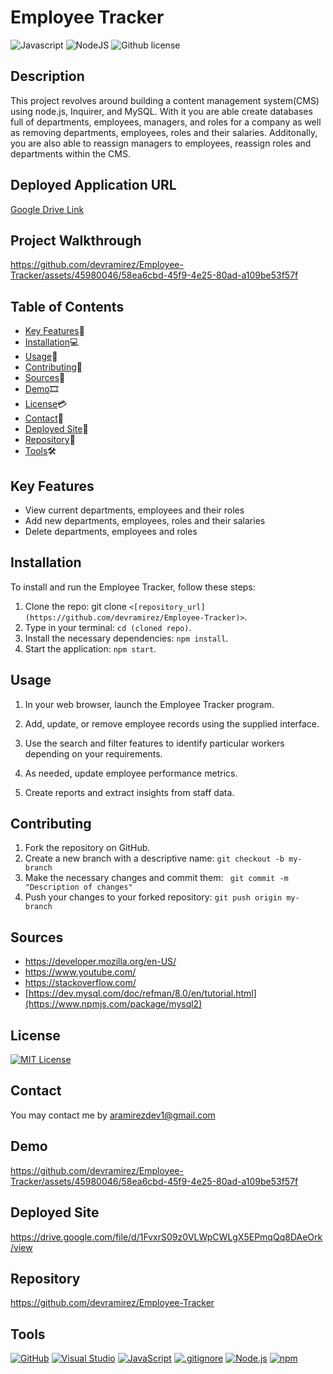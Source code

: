 # Employee Tracker
![Javascript](https://img.shields.io/badge/JavaScript-F7DF1E?style=for-the-badge&logo=javascript&logoColor=black)
![NodeJS](https://img.shields.io/badge/node.js-6DA55F?style=for-the-badge&logo=node.js&logoColor=white)
![Github license](https://img.shields.io/badge/license-MIT-blue.svg)

## Description
This project revolves around building a content management system(CMS) using node.js, Inquirer, and MySQL. With it you are able create databases full of departments, employees, managers, and roles for a company as well as removing departments, employees, roles and their salaries. Additonally, you are also able to reassign managers to employees, reassign roles and departments within the CMS.

## Deployed Application URL

[Google Drive Link](https://drive.google.com/file/d/1FvxrS09z0VLWpCWLgX5EPmqQq8DAeOrk/view)

## Project Walkthrough

https://github.com/devramirez/Employee-Tracker/assets/45980046/58ea6cbd-45f9-4e25-80ad-a109be53f57f


## Table of Contents

- [Key Features](#key-features)🔑
- [Installation](#installation)💻
- [Usage](#usage)📲
- [Contributing](#contributing)📜
- [Sources](#sources)🔎
- [Demo](#Demo)🎞
- [License](#license)💳
- [Contact](#contact)📩
- [Deployed Site](#deployedsite)🧮
- [Repository](#repository)📂
- [Tools](#Tools)🛠

## Key Features <a name="key-features"></a>

- View current departments, employees and their roles
- Add new departments, employees, roles and their salaries
- Delete departments, employees and roles

## Installation <a name="installation"></a>

To install and run the Employee Tracker, follow these steps: <br>

1.  Clone the repo: git clone `<[repository_url](https://github.com/devramirez/Employee-Tracker)>`.
2.  Type in your terminal: `cd (cloned repo)`.
3.  Install the necessary dependencies: `npm install`.
4.  Start the application: `npm start`.

## Usage <a name="usage"></a>

1. In your web browser, launch the Employee Tracker program.

2. Add, update, or remove employee records using the supplied interface.

3. Use the search and filter features to identify particular workers depending on your requirements.

4. As needed, update employee performance metrics.

5. Create reports and extract insights from staff data.


## Contributing <a name="contributing"></a>

1. Fork the repository on GitHub.
2. Create a new branch with a descriptive name: `git checkout -b my-branch`
3. Make the necessary changes and commit them: ` git commit -m "Description of changes"`
4. Push your changes to your forked repository: `git push origin my-branch`

## Sources<a name="Sources"></a>

- https://developer.mozilla.org/en-US/
- https://www.youtube.com/
- https://stackoverflow.com/
- [https://dev.mysql.com/doc/refman/8.0/en/tutorial.html](https://www.npmjs.com/package/mysql2)

## License <a name="license"></a>

[![MIT License](https://img.shields.io/badge/License-MIT-yellow.svg)](https://opensource.org/licenses/MIT)

## Contact <a name="contact"></a>

You may contact me by aramirezdev1@gmail.com

## Demo <a name="Demo"></a>

https://github.com/devramirez/Employee-Tracker/assets/45980046/58ea6cbd-45f9-4e25-80ad-a109be53f57f

## Deployed Site <a name="deployedsite"></a>

https://drive.google.com/file/d/1FvxrS09z0VLWpCWLgX5EPmqQq8DAeOrk/view

## Repository <a name="repository"></a>

https://github.com/devramirez/Employee-Tracker

## Tools<a name="Tools"></a>

[![GitHub](https://img.shields.io/badge/--181717?logo=github&logoColor=ffffff)](https://github.com/)
[![Visual Studio](https://badgen.net/badge/icon/visualstudio?icon=visualstudio&label)](https://visualstudio.microsoft.com)
[![JavaScript](https://badgen.net/badge/icon/javascript?icon=javascript&label)](https://www.javascript.com/)
[![.gitignore](https://badgen.net/badge/icon/git?icon=git&label)](https://git-scm.com/doc)
[![Node.js](https://badgen.net/badge/icon/nodejs?icon=nodejs&label)](https://nodejs.org/)
[![npm](https://badgen.net/badge/icon/npm?icon=npm&label)](https://npmjs.com/)
